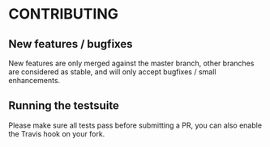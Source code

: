 # CONTRIBUTING

## New features / bugfixes

New features are only merged against the master branch, other branches are considered
as stable, and will only accept bugfixes / small enhancements.

## Running the testsuite

Please make sure all tests pass before submitting a PR, you can also enable the
Travis hook on your fork.